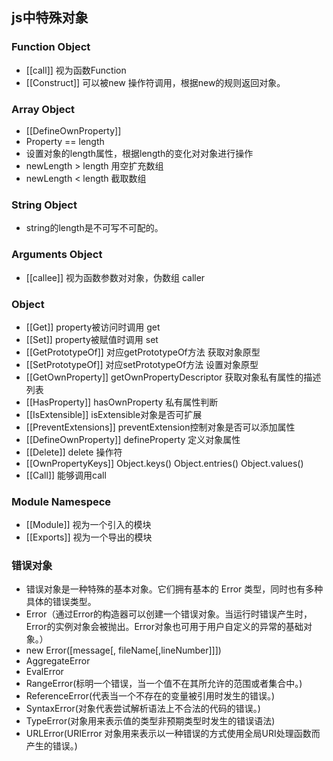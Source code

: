 ## js中特殊对象

### Function Object

- [[call]] 视为函数Function
- [[Construct]] 可以被new 操作符调用，根据new的规则返回对象。

### Array Object

- [[DefineOwnProperty]]
- Property == length
- 设置对象的length属性，根据length的变化对对象进行操作
- newLength > length 用空扩充数组
- newLength < length 截取数组

### String Object

- string的length是不可写不可配的。

### Arguments Object

- [[callee]] 视为函数参数对对象，伪数组 caller

### Object

- [[Get]] property被访问时调用 get
- [[Set]] property被赋值时调用 set
- [[GetPrototypeOf]] 对应getPrototypeOf方法 获取对象原型
- [[SetPrototypeOf]] 对应setPrototypeOf方法 设置对象原型
- [[GetOwnProperty]] getOwnPropertyDescriptor 获取对象私有属性的描述列表
- [[HasProperty]] hasOwnProperty 私有属性判断
- [[IsExtensible]] isExtensible对象是否可扩展
- [[PreventExtensions]] preventExtension控制对象是否可以添加属性
- [[DefineOwnProperty]] defineProperty 定义对象属性
- [[Delete]] delete 操作符
- [[OwnPropertyKeys]] Object.keys() Object.entries() Object.values()
- [[Call]] 能够调用call

### Module Namespece

- [[Module]] 视为一个引入的模块
- [[Exports]] 视为一个导出的模块

### 错误对象
- 错误对象是一种特殊的基本对象。它们拥有基本的 Error 类型，同时也有多种具体的错误类型。
- Error（通过Error的构造器可以创建一个错误对象。当运行时错误产生时，Error的实例对象会被抛出。Error对象也可用于用户自定义的异常的基础对象。）
- new Error([message[, fileName[,lineNumber]]])
- AggregateError
- EvalError
- RangeError(标明一个错误，当一个值不在其所允许的范围或者集合中。)
- ReferenceError(代表当一个不存在的变量被引用时发生的错误。)
- SyntaxError(对象代表尝试解析语法上不合法的代码的错误。)
- TypeError(对象用来表示值的类型非预期类型时发生的错误语法)
- URLError(URIError 对象用来表示以一种错误的方式使用全局URI处理函数而产生的错误。)




